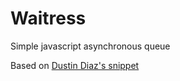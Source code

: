 Waitress
========

Simple javascript asynchronous queue

Based on [Dustin Diaz's snippet](http://www.dustindiaz.com/async-method-queues)